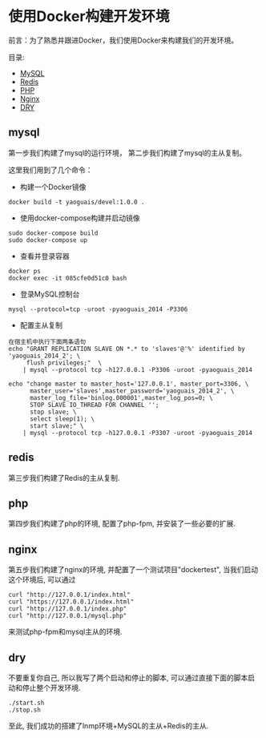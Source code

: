 # 使用Docker构建开发环境

前言：为了熟悉并跟进Docker，我们使用Docker来构建我们的开发环境。

目录:

- [MySQL](#mysql)
- [Redis](#redis)
- [PHP](#php)
- [Nginx](#nginx)
- [DRY](#dry)


## mysql

第一步我们构建了mysql的运行环境，
第二步我们构建了mysql的主从复制。

这里我们用到了几个命令：

- 构建一个Docker镜像

```
docker build -t yaoguais/devel:1.0.0 .
```

- 使用docker-compose构建并启动镜像

```
sudo docker-compose build
sudo docker-compose up
```

- 查看并登录容器

```
docker ps
docker exec -it 085cfe0d51c0 bash
```

- 登录MySQL控制台

```
mysql --protocol=tcp -uroot -pyaoguais_2014 -P3306
```

- 配置主从复制

```
在宿主机中执行下面两条语句
echo "GRANT REPLICATION SLAVE ON *.* to 'slaves'@'%' identified by 'yaoguais_2014_2'; \
     flush privileges;"  \
	| mysql --protocol tcp -h127.0.0.1 -P3306 -uroot -pyaoguais_2014

echo "change master to master_host='127.0.0.1', master_port=3306, \
      master_user='slaves',master_password='yaoguais_2014_2', \
      master_log_file='binlog.000001',master_log_pos=0; \
      STOP SLAVE IO_THREAD FOR CHANNEL '';
      stop slave; \
      select sleep(1); \
      start slave;" \
    | mysql --protocol tcp -h127.0.0.1 -P3307 -uroot -pyaoguais_2014
```


## redis

第三步我们构建了Redis的主从复制.




## php

第四步我们构建了php的环境, 配置了php-fpm, 并安装了一些必要的扩展.




## nginx

第五步我们构建了nginx的环境, 并配置了一个测试项目"dockertest",
当我们启动这个环境后, 可以通过

```
curl "http://127.0.0.1/index.html"
curl "https://127.0.0.1/index.html"
curl "http://127.0.0.1/index.php"
curl "http://127.0.0.1/mysql.php"
```

来测试php-fpm和mysql主从的环境.



## dry

不要重复你自己, 所以我写了两个启动和停止的脚本, 可以通过直接下面的脚本启动和停止整个开发环境.

```
./start.sh
./stop.sh
```

至此, 我们成功的搭建了lnmp环境+MySQL的主从+Redis的主从.

